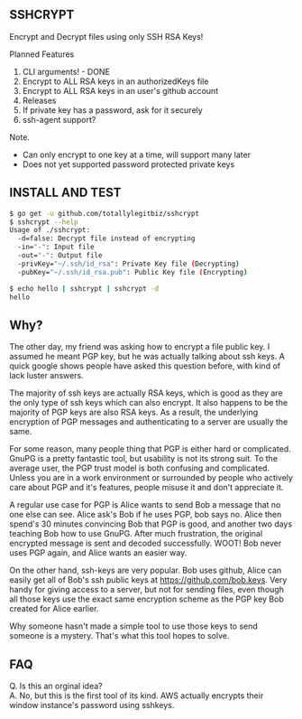 
## SSHCRYPT

Encrypt and Decrypt files using only SSH RSA Keys!

Planned Features
1. CLI arguments! - DONE
2. Encrypt to ALL RSA keys in an authorizedKeys file
3. Encrypt to ALL RSA keys in an user's github account
4. Releases
5. If private key has a password, ask for it securely
6. ssh-agent support?

Note.
- Can only encrypt to one key at a time, will support many later
- Does not yet supported password protected private keys


## INSTALL AND TEST
```sh
$ go get -u github.com/totallylegitbiz/sshcrypt
$ sshcrypt --help
Usage of ./sshcrypt:
  -d=false: Decrypt file instead of encrypting
  -in="-": Input file
  -out="-": Output file
  -privKey="~/.ssh/id_rsa": Private Key file (Decrypting)
  -pubKey="~/.ssh/id_rsa.pub": Public Key file (Encrypting)

$ echo hello | sshcrypt | sshcrypt -d
hello
```

## Why?

The other day, my friend was asking how to encrypt a file public key. I assumed he
meant PGP key, but he was actually talking about ssh keys. A quick google shows
people have asked this question before, with kind of lack luster answers.

The majority of ssh keys are actually RSA keys, which is good as they are the only
type of ssh keys which can also encrypt. It also happens to be the majority of PGP
keys are also RSA keys. As a result, the underlying encryption of PGP messages and
authenticating to a server are usually the same.

For some reason, many people thing that PGP is either hard or complicated. GnuPG
is a pretty fantastic tool, but usability is not its strong suit. To the average
user, the PGP trust model is both confusing and complicated. Unless you are in a
work environment or surrounded by people who actively care about PGP and it's
features, people misuse it and don't appreciate it.

A regular use case for PGP is Alice wants to send Bob a message that no one else
can see. Alice ask's Bob if he uses PGP, bob says no. Alice then spend's 30 minutes
convincing Bob that PGP is good, and another two days teaching Bob how to use GnuPG.
After much frustration, the original encrypted message is sent and decoded successfully.
WOOT! Bob never uses PGP again, and Alice wants an easier way.

On the other hand, ssh-keys are very popular. Bob uses github, Alice can easily get all
of Bob's ssh public keys at https://github.com/bob.keys. Very handy for giving access
to a server, but not for sending files, even though all those keys use the exact same
encryption scheme as the PGP key Bob created for Alice earlier.

Why someone hasn't made a simple tool to use those keys to send someone is a mystery.
That's what this tool hopes to solve.


## FAQ

Q. Is this an orginal idea? <br/>
A. No, but this is the first tool of its kind. AWS actually encrypts their window instance's password using sshkeys.


